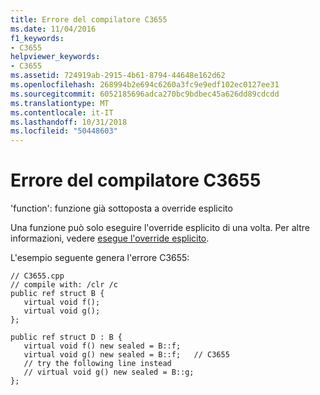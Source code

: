 ```yaml
---
title: Errore del compilatore C3655
ms.date: 11/04/2016
f1_keywords:
- C3655
helpviewer_keywords:
- C3655
ms.assetid: 724919ab-2915-4b61-8794-44648e162d62
ms.openlocfilehash: 268994b2e694c6260a3fc9e9edf102ec0127ee31
ms.sourcegitcommit: 6052185696adca270bc9bdbec45a626dd89cdcdd
ms.translationtype: MT
ms.contentlocale: it-IT
ms.lasthandoff: 10/31/2018
ms.locfileid: "50448603"
---
```

# <a name="compiler-error-c3655"></a>Errore del compilatore C3655

'function': funzione già sottoposta a override esplicito

Una funzione può solo eseguire l'override esplicito di una volta. Per altre informazioni, vedere [esegue l'override esplicito](../../windows/explicit-overrides-cpp-component-extensions.md).

L'esempio seguente genera l'errore C3655:

```
// C3655.cpp
// compile with: /clr /c
public ref struct B {
   virtual void f();
   virtual void g();
};

public ref struct D : B {
   virtual void f() new sealed = B::f;
   virtual void g() new sealed = B::f;   // C3655
   // try the following line instead
   // virtual void g() new sealed = B::g;
};
```